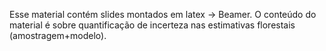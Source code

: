 Esse material contém slides montados em latex -> Beamer.
O conteúdo do material é sobre quantificação de incerteza nas estimativas florestais (amostragem+modelo).
